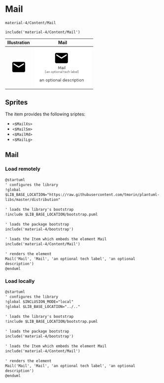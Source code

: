 # Mail


```text
material-4/Content/Mail
```

```text
include('material-4/Content/Mail')
```



| Illustration | Mail |
| :---: | :---: |
| ![illustration for Illustration](../../material-4/Content/Mail.png) | ![illustration for Mail](../../material-4/Content/Mail.Local.png) |



## Sprites
The item provides the following sriptes:

- `<$MailXs>`
- `<$MailSm>`
- `<$MailMd>`
- `<$MailLg>`





## Mail

### Load remotely
```plantuml
@startuml
' configures the library
!global $LIB_BASE_LOCATION="https://raw.githubusercontent.com/tmorin/plantuml-libs/master/distribution"

' loads the library's bootstrap
!include $LIB_BASE_LOCATION/bootstrap.puml

' loads the package bootstrap
include('material-4/bootstrap')

' loads the Item which embeds the element Mail
include('material-4/Content/Mail')

' renders the element
Mail('Mail', 'Mail', 'an optional tech label', 'an optional description')
@enduml
```

### Load locally
```plantuml
@startuml
' configures the library
!global $INCLUSION_MODE="local"
!global $LIB_BASE_LOCATION="../.."

' loads the library's bootstrap
!include $LIB_BASE_LOCATION/bootstrap.puml

' loads the package bootstrap
include('material-4/bootstrap')

' loads the Item which embeds the element Mail
include('material-4/Content/Mail')

' renders the element
Mail('Mail', 'Mail', 'an optional tech label', 'an optional description')
@enduml
```

